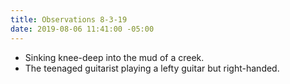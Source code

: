 ```yaml
---
title: Observations 8-3-19
date: 2019-08-06 11:41:00 -05:00
---
```


- Sinking knee-deep into the mud of a creek.
- The teenaged guitarist playing a lefty guitar but right-handed.